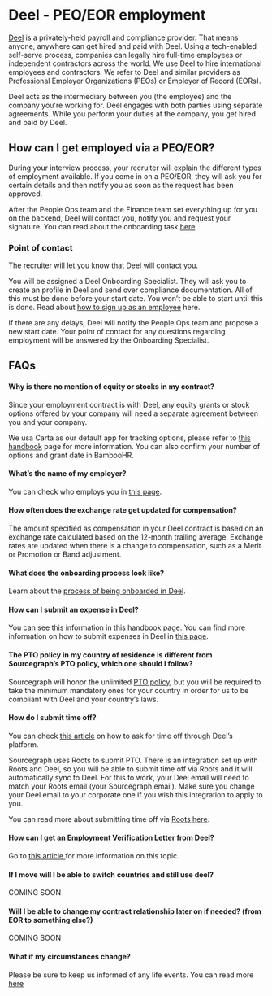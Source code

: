 # Deel - PEO/EOR employment

[Deel](https://www.deel.com/) is a privately-held payroll and compliance provider. That means anyone, anywhere can get hired and paid with Deel. Using a tech-enabled self-serve process, companies can legally hire full-time employees or independent contractors across the world. We use Deel to hire international employees and contractors. We refer to Deel and similar providers as Professional Employer Organizations (PEOs) or Employer of Record (EORs).

Deel acts as the intermediary between you (the employee) and the company you're working for. Deel engages with both parties using separate agreements. While you perform your duties at the company, you get hired and paid by Deel.

## How can I get employed via a PEO/EOR?

During your interview process, your recruiter will explain the different types of employment available. If you come in on a PEO/EOR, they will ask you for certain details and then notify you as soon as the request has been approved.

After the People Ops team and the Finance team set everything up for you on the backend, Deel will contact you, notify you and request your signature. You can read about the onboarding task [here](https://help.letsdeel.com/hc/en-gb/articles/4414311737745-What-will-my-onboarding-process-look-like-).

### Point of contact

The recruiter will let you know that Deel will contact you.

You will be assigned a Deel Onboarding Specialist. They will ask you to create an profile in Deel and send over compliance documentation. All of this must be done before your start date. You won’t be able to start until this is done. Read about [how to sign up as an employee](https://help.letsdeel.com/hc/en-gb/articles/5779651597585-How-to-sign-up-as-an-Employee) here.

If there are any delays, Deel will notify the People Ops team and propose a new start date. Your point of contact for any questions regarding employment will be answered by the Onboarding Specialist.

## FAQs

#### Why is there no mention of equity or stocks in my contract?

Since your employment contract is with Deel, any equity grants or stock options offered by your company will need a separate agreement between you and your company.

We usa Carta as our default app for tracking options, please refer to [this handbook](../../../../../benefits-pay-perks/pay-expenses/compensation/index.md#components-of-compensation) page for more information. You can also confirm your number of options and grant date in BambooHR.

#### What’s the name of my employer?

You can check who employs you in [this page](https://help.letsdeel.com/hc/en-gb/articles/4414100793233-What-s-the-name-of-my-employer-).

#### How often does the exchange rate get updated for compensation?

The amount specified as compensation in your Deel contract is based on an exchange rate calculated based on the 12-month trailing average. Exchange rates are updated when there is a change to compensation, such as a Merit or Promotion or Band adjustment.

#### What does the onboarding process look like?

Learn about the [process of being onboarded in Deel](https://help.letsdeel.com/hc/en-gb/sections/8266345839249-Onboarding-Guide).

#### How can I submit an expense in Deel?

You can see this information in [this handbook page](../../../../../benefits-pay-perks/pay-expenses/expenses/expenses-through-deel.md). You can find more information on how to submit expenses in Deel in [this page](https://help.letsdeel.com/hc/en-gb/sections/8266431839377-Expenses).

#### The PTO policy in my country of residence is different from Sourcegraph’s PTO policy, which one should I follow?

Sourcegraph will honor the unlimited [PTO policy](../../../../../benefits-pay-perks/benefits-perks/time-off/index.md), but you will be required to take the minimum mandatory ones for your country in order for us to be compliant with Deel and your country’s laws.

#### How do I submit time off?

You can check [this article](https://help.letsdeel.com/hc/en-gb/articles/4409044013201-How-do-I-request-time-off-) on how to ask for time off through Deel’s platform.

Sourcegraph uses Roots to submit PTO. There is an integration set up with Roots and Deel, so you will be able to submit time off via Roots and it will automatically sync to Deel. For this to work, your Deel email will need to match your Roots email (your Sourcegraph email). Make sure you change your Deel email to your corporate one if you wish this integration to apply to you.

You can read more about submitting time off via [Roots here](../../../../../benefits-pay-perks/benefits-perks/time-off/submitting-time-off.md).

#### How can I get an Employment Verification Letter from Deel?

Go to [this article ](https://help.letsdeel.com/hc/en-gb/articles/4906891050769-How-do-I-download-an-Employment-Verification-Letter-)for more information on this topic.

#### If I move will I be able to switch countries and still use deel?

COMING SOON

#### Will I be able to change my contract relationship later on if needed? (from EOR to something else?)

COMING SOON

#### What if my circumstances change?

Please be sure to keep us informed of any life events. You can read more [here](https://help.letsdeel.com/hc/en-gb/articles/4403918136209-What-if-my-circumstances-change-)
